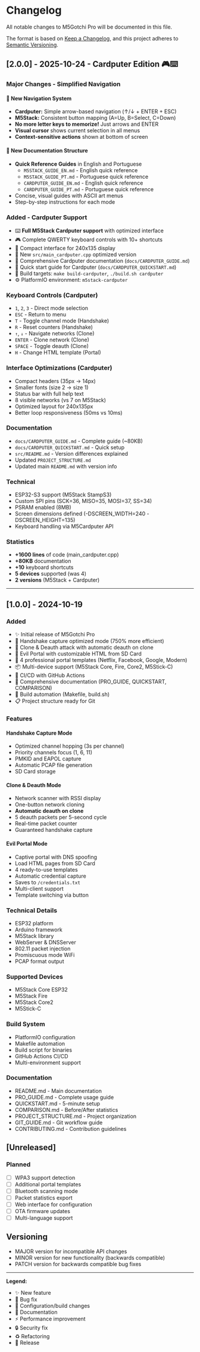 # Changelog

All notable changes to M5Gotchi Pro will be documented in this file.

The format is based on [Keep a Changelog](https://keepachangelog.com/en/1.0.0/),
and this project adheres to [Semantic Versioning](https://semver.org/spec/v2.0.0.html).

## [2.0.0] - 2025-10-24 - Cardputer Edition 🎮⌨️

### Major Changes - Simplified Navigation

#### 🎯 New Navigation System
- **Cardputer:** Simple arrow-based navigation (↑/↓ + ENTER + ESC)
- **M5Stack:** Consistent button mapping (A=Up, B=Select, C=Down)
- **No more letter keys to memorize!** Just arrows and ENTER
- **Visual cursor** shows current selection in all menus
- **Context-sensitive actions** shown at bottom of screen

#### 📖 New Documentation Structure
- **Quick Reference Guides** in English and Portuguese
  - `M5STACK_GUIDE_EN.md` - English quick reference
  - `M5STACK_GUIDE_PT.md` - Portuguese quick reference  
  - `CARDPUTER_GUIDE_EN.md` - English quick reference
  - `CARDPUTER_GUIDE_PT.md` - Portuguese quick reference
- Concise, visual guides with ASCII art menus
- Step-by-step instructions for each mode

### Added - Cardputer Support
- ⌨️ **Full M5Stack Cardputer support** with optimized interface
- 🎮 Complete QWERTY keyboard controls with 10+ shortcuts
- 📱 Compact interface for 240x135 display
- 🚀 New `src/main_cardputer.cpp` optimized version
- 📖 Comprehensive Cardputer documentation (`docs/CARDPUTER_GUIDE.md`)
- 🔧 Quick start guide for Cardputer (`docs/CARDPUTER_QUICKSTART.md`)
- 🔨 Build targets: `make build-cardputer`, `./build.sh cardputer`
- ⚙️ PlatformIO environment: `m5stack-cardputer`

### Keyboard Controls (Cardputer)
- `1`, `2`, `3` - Direct mode selection
- `ESC` - Return to menu
- `T` - Toggle channel mode (Handshake)
- `R` - Reset counters (Handshake)
- `↑`, `↓` - Navigate networks (Clone)
- `ENTER` - Clone network (Clone)
- `SPACE` - Toggle deauth (Clone)
- `H` - Change HTML template (Portal)

### Interface Optimizations (Cardputer)
- Compact headers (35px → 14px)
- Smaller fonts (size 2 → size 1)
- Status bar with full help text
- 8 visible networks (vs 7 on M5Stack)
- Optimized layout for 240x135px
- Better loop responsiveness (50ms vs 10ms)

### Documentation
- `docs/CARDPUTER_GUIDE.md` - Complete guide (~80KB)
- `docs/CARDPUTER_QUICKSTART.md` - Quick setup
- `src/README.md` - Version differences explained
- Updated `PROJECT_STRUCTURE.md`
- Updated main `README.md` with version info

### Technical
- ESP32-S3 support (M5Stack StampS3)
- Custom SPI pins (SCK=36, MISO=35, MOSI=37, SS=34)
- PSRAM enabled (8MB)
- Screen dimensions defined (-DSCREEN_WIDTH=240 -DSCREEN_HEIGHT=135)
- Keyboard handling via M5Cardputer API

### Statistics
- **+1600 lines** of code (main_cardputer.cpp)
- **+80KB** documentation
- **+10** keyboard shortcuts
- **5 devices** supported (was 4)
- **2 versions** (M5Stack + Cardputer)

---

## [1.0.0] - 2024-10-19

### Added
- ✨ Initial release of M5Gotchi Pro
- 🎯 Handshake capture optimized mode (750% more efficient)
- 🔄 Clone & Deauth attack with automatic deauth on clone
- 👹 Evil Portal with customizable HTML from SD Card
- 🎨 4 professional portal templates (Netflix, Facebook, Google, Modern)
- 📦 Multi-device support (M5Stack Core, Fire, Core2, M5Stick-C)
- 🤖 CI/CD with GitHub Actions
- 📖 Comprehensive documentation (PRO_GUIDE, QUICKSTART, COMPARISON)
- 🔨 Build automation (Makefile, build.sh)
- 📋 Project structure ready for Git

### Features

#### Handshake Capture Mode
- Optimized channel hopping (3s per channel)
- Priority channels focus (1, 6, 11)
- PMKID and EAPOL capture
- Automatic PCAP file generation
- SD Card storage

#### Clone & Deauth Mode
- Network scanner with RSSI display
- One-button network cloning
- **Automatic deauth on clone**
- 5 deauth packets per 5-second cycle
- Real-time packet counter
- Guaranteed handshake capture

#### Evil Portal Mode
- Captive portal with DNS spoofing
- Load HTML pages from SD Card
- 4 ready-to-use templates
- Automatic credential capture
- Saves to `/credentials.txt`
- Multi-client support
- Template switching via button

### Technical Details
- ESP32 platform
- Arduino framework
- M5Stack library
- WebServer & DNSServer
- 802.11 packet injection
- Promiscuous mode WiFi
- PCAP format output

### Supported Devices
- M5Stack Core ESP32
- M5Stack Fire
- M5Stack Core2
- M5Stick-C

### Build System
- PlatformIO configuration
- Makefile automation
- Build script for binaries
- GitHub Actions CI/CD
- Multi-environment support

### Documentation
- README.md - Main documentation
- PRO_GUIDE.md - Complete usage guide
- QUICKSTART.md - 5-minute setup
- COMPARISON.md - Before/After statistics
- PROJECT_STRUCTURE.md - Project organization
- GIT_GUIDE.md - Git workflow guide
- CONTRIBUTING.md - Contribution guidelines

## [Unreleased]

### Planned
- [ ] WPA3 support detection
- [ ] Additional portal templates
- [ ] Bluetooth scanning mode
- [ ] Packet statistics export
- [ ] Web interface for configuration
- [ ] OTA firmware updates
- [ ] Multi-language support

## Versioning

- MAJOR version for incompatible API changes
- MINOR version for new functionality (backwards compatible)
- PATCH version for backwards compatible bug fixes

---

**Legend:**
- ✨ New feature
- 🐛 Bug fix
- 🔧 Configuration/build changes
- 📖 Documentation
- ⚡ Performance improvement
- 🔒 Security fix
- ♻️ Refactoring
- 🚀 Release
